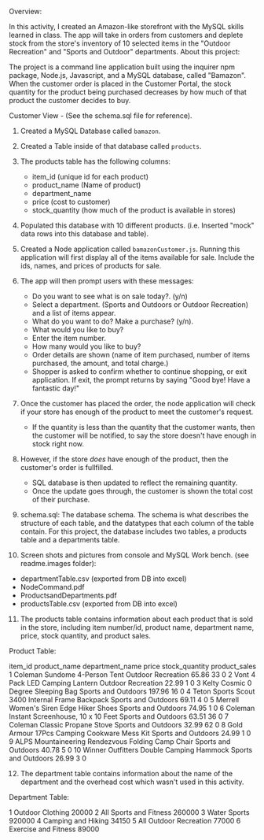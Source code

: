 Overview:

In this activity, I created an Amazon-like storefront with the MySQL skills learned in class. The app will take in orders from customers and deplete stock from the store's inventory of 10 selected items in the "Outdoor Recreation" and "Sports and Outdoor" departments. 
About this project:

The project is a command line application built using the inquirer npm package, Node.js, Javascript, and a MySQL database, called "Bamazon". When the customer order is placed in the Customer Portal, the stock quantity for the product being purchased decreases by how much of that product the customer decides to buy.

Customer View - (See the schema.sql file for reference).

1. Created a MySQL Database called `bamazon`.

2. Created a Table inside of that database called `products`.

3. The products table has the following columns:

   * item_id (unique id for each product)
   * product_name (Name of product)
   * department_name
   * price (cost to customer)
   * stock_quantity (how much of the product is available in stores)


4. Populated this database with 10 different products. (i.e. Inserted "mock" data rows into this database and table).

5. Created a Node application called `bamazonCustomer.js`. Running this application will first display all of the items available for sale. Include the ids, names, and prices of products for sale.

6. The app will then prompt users with these messages:

   * Do you want to see what is on sale today?. (y/n)
   * Select a department. (Sports and Outdoors or Outdoor Recreation) and a list of items appear.
   * What do you want to do? Make a purchase? (y/n).
   * What would you like to buy?
   * Enter the item number.
   * How many would you like to buy?
   * Order details are shown (name of item purchased, number of items purchased, the amount, and total charge.)
   * Shopper is asked to confirm whether to continue shopping, or exit application.  If exit,
   the prompt returns by saying "Good bye! Have a fantastic day!"


7. Once the customer has placed the order, the node application will check if your store has enough of the product to meet the customer's request.

   * If the quantity is less than the quantity that the customer wants, then the customer
will be notified, to say the store doesn't have enough in stock right now. 

8. However, if the store _does_ have enough of the product, then the customer's order is fullfilled.
   * SQL database is then updated to reflect the remaining quantity.
   * Once the update goes through, the customer is shown the total cost of their purchase.

9. schema.sql: The database schema. The schema is what describes the structure of each table, and the datatypes that each column of the table contain. For this project, the database includes two tables, a products table and a departments table.

10. Screen shots and pictures from console and MySQL Work bench. (see readme.images folder): 
 
* departmentTable.csv (exported from DB into excel)
* NodeCommand.pdf
* ProductsandDepartments.pdf
* productsTable.csv (exported from DB into excel)

11. The products table contains information about each product that is sold in the store, including item number/id, product name, department name, price, stock quantity, and product sales.

Product Table:

item_id	product_name	department_name	price	stock_quantity	product_sales
1	Coleman Sundome 4-Person Tent	Outdoor Recreation	65.86	33	0
2	Vont 4 Pack LED Camping Lantern	Outdoor Recreation	22.99	1	0
3	Kelty Cosmic 0 Degree Sleeping Bag	Sports and Outdoors	197.96	16	0
4	Teton Sports Scout 3400 Internal Frame Backpack	Sports and Outdoors	69.11	4	0
5	Merrell Women's Siren Edge Hiker Shoes	Sports and Outdoors	74.95	1	0
6	Coleman Instant Screenhouse, 10 x 10 Feet	Sports and Outdoors	63.51	36	0
7	Coleman Classic Propane Stove	Sports and Outdoors	32.99	62	0
8	Gold Armour 17Pcs Camping Cookware Mess Kit	Sports and Outdoors	24.99	1	0
9	ALPS Mountaineering Rendezvous Folding Camp Chair	Sports and Outdoors	40.78	5	0
10	Winner Outfitters Double Camping Hammock	Sports and Outdoors	26.99	3	0

12. The department table contains information about the name of the department and the overhead cost which wasn't used in this activity.

Department Table:

1	Outdoor Clothing	20000
2	All Sports and Fitness	260000
3	Water Sports	920000
4	Camping and Hiking	34150
5	All Outdoor Recreation	77000
6	Exercise and Fitness	89000
		















		